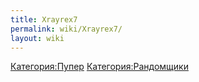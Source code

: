 ```yaml
---
title: Xrayrex7
permalink: wiki/Xrayrex7/
layout: wiki
---
```


[Категория:Пупер](Категория:Пупер "wikilink")
[Категория:Рандомщики](Категория:Рандомщики "wikilink")
